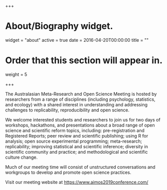 +++
# About/Biography widget.
widget = "about"
active = true
date = 2016-04-20T00:00:00
title = ""

# Order that this section will appear in.
weight = 5
 
+++

The Australasian Meta-Research and Open Science Meeting is hosted by researchers from a range of disciplines (including psychology, statistics, and ecology) with a shared interest in understanding and addressing challenges to replicability, reproducibility and open science. 

We welcome interested students and researchers to join us for two days of workshops, hackathons, and presentations about a broad range of open science and scientific reform topics, including: pre-registration and Registered Reports; peer review and scientific publishing; using R for analysis; open source experimental programming; meta-research; replicability; improving statistical and scientific inference; diversity in scientific community and practice; and methodological and scientific culture change.

Much of our meeting time will consist of unstructured conversations and workgroups to develop and promote open science practices.

Visit our meeting website at https://www.aimos2019conference.com/
